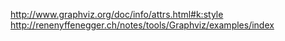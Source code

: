 http://www.graphviz.org/doc/info/attrs.html#k:style
http://renenyffenegger.ch/notes/tools/Graphviz/examples/index
